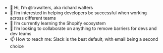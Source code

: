 - 👋 Hi, I’m @rxwalters, aka richard walters
- 👀 I’m interested in helping developers be successful when working across different teams
- 🌱 I’m currently learning the Shopify ecosystem
- 💞️ I’m looking to collaborate on anything to remove barriers for devs and dev teams
- 📫 How to reach me: Slack is the best default, with email being a second choice

